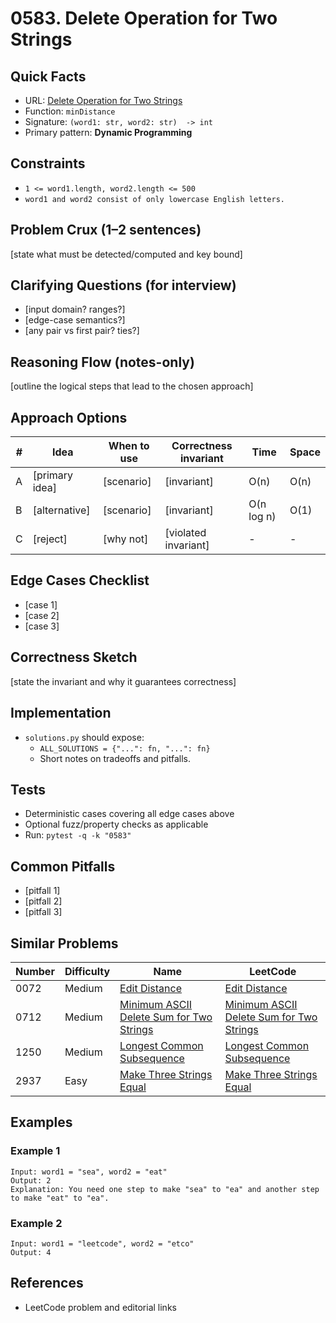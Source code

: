 # 0583. Delete Operation for Two Strings

## Quick Facts

- URL: [Delete Operation for Two Strings](https://leetcode.com/problems/delete-operation-for-two-strings/)
- Function: `minDistance`
- Signature: `(word1: str, word2: str)  -> int`
- Primary pattern: **Dynamic Programming**

## Constraints

- `1 <= word1.length, word2.length <= 500`
- `word1 and word2 consist of only lowercase English letters.`

## Problem Crux (1–2 sentences)

[state what must be detected/computed and key bound]

## Clarifying Questions (for interview)

- [input domain? ranges?]
- [edge-case semantics?]
- [any pair vs first pair? ties?]

## Reasoning Flow (notes-only)

[outline the logical steps that lead to the chosen approach]

## Approach Options

| # | Idea | When to use | Correctness invariant | Time | Space |
|---|------|-------------|-----------------------|------|-------|
| A | [primary idea] | [scenario] | [invariant] | O(n) | O(n) |
| B | [alternative] | [scenario] | [invariant] | O(n log n) | O(1) |
| C | [reject] | [why not] | [violated invariant] | - | - |

## Edge Cases Checklist

- [case 1]
- [case 2]
- [case 3]

## Correctness Sketch

[state the invariant and why it guarantees correctness]

## Implementation

- `solutions.py` should expose:
  - `ALL_SOLUTIONS = {"...": fn, "...": fn}`
  - Short notes on tradeoffs and pitfalls.

## Tests

- Deterministic cases covering all edge cases above
- Optional fuzz/property checks as applicable
- Run: `pytest -q -k "0583"`

## Common Pitfalls

- [pitfall 1]
- [pitfall 2]
- [pitfall 3]

## Similar Problems

| Number | Difficulty | Name | LeetCode |
|---|---|---|---|
| 0072 | Medium | [Edit Distance](../0072-edit-distance/readme.md) | [Edit Distance](https://leetcode.com/problems/edit-distance/) |
| 0712 | Medium | [Minimum ASCII Delete Sum for Two Strings](../0712-minimum-ascii-delete-sum-for-two-strings/readme.md) | [Minimum ASCII Delete Sum for Two Strings](https://leetcode.com/problems/minimum-ascii-delete-sum-for-two-strings/) |
| 1250 | Medium | [Longest Common Subsequence](../1250-longest-common-subsequence/readme.md) | [Longest Common Subsequence](https://leetcode.com/problems/longest-common-subsequence/) |
| 2937 | Easy | [Make Three Strings Equal](../2937-make-three-strings-equal/readme.md) | [Make Three Strings Equal](https://leetcode.com/problems/make-three-strings-equal/) |

## Examples

### Example 1

```text
Input: word1 = "sea", word2 = "eat"
Output: 2
Explanation: You need one step to make "sea" to "ea" and another step to make "eat" to "ea".
```

### Example 2

```text
Input: word1 = "leetcode", word2 = "etco"
Output: 4
```

## References

- LeetCode problem and editorial links
